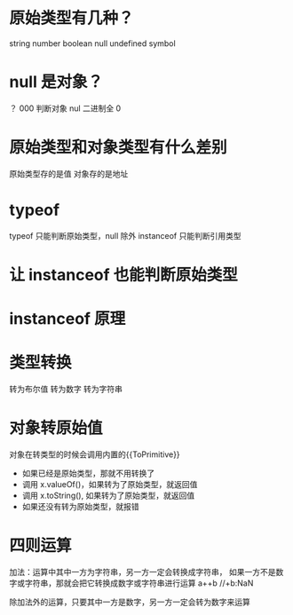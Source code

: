 # 原始类型有几种？

string number boolean null undefined symbol

# null 是对象？

？
000 判断对象 nul 二进制全 0

# 原始类型和对象类型有什么差别

原始类型存的是值
对象存的是地址

# typeof

typeof 只能判断原始类型，null 除外
instanceof 只能判断引用类型

# 让 instanceof 也能判断原始类型

# instanceof 原理

# 类型转换

转为布尔值
转为数字
转为字符串

# 对象转原始值

对象在转类型的时候会调用内置的{{ToPrimitive}}
  - 如果已经是原始类型，那就不用转换了
  - 调用 x.valueOf()，如果转为了原始类型，就返回值
  - 调用 x.toString(), 如果转为了原始类型，就返回值
  - 如果还没有转为原始类型，就报错

# 四则运算
  加法：运算中其中一方为字符串，另一方一定会转换成字符串，
        如果一方不是数字或字符串，那就会把它转换成数字或字符串进行运算    a++b //+b:NaN

  除加法外的运算，只要其中一方是数字，另一方一定会转为数字来运算